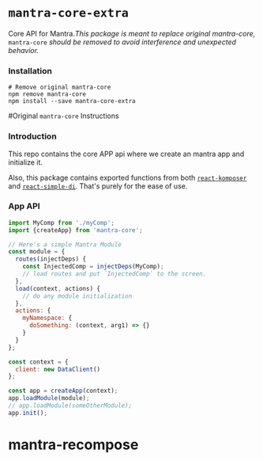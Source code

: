 # `mantra-core-extra`

Core API for Mantra.*This package is meant to replace original mantra-core,* `mantra-core` *should be removed to avoid interference and unexpected behavior.*

### Installation
```shell
# Remove original mantra-core
npm remove mantra-core
npm install --save mantra-core-extra
```


#Original `mantra-core` Instructions

### Introduction

This repo contains the core APP api where we create an mantra app and initialize it.

Also, this package contains exported functions from both [`react-komposer`](https://github.com/kadirahq/react-komposer) and [`react-simple-di`](https://github.com/kadirahq/react-simple-di).
That's purely for the ease of use.


### App API

```js
import MyComp from './myComp';
import {createApp} from 'mantra-core';

// Here's a simple Mantra Module
const module = {
  routes(injectDeps) {
    const InjectedComp = injectDeps(MyComp);
    // load routes and put `InjectedComp` to the screen.
  },
  load(context, actions) {
    // do any module initialization
  },
  actions: {
    myNamespace: {
      doSomething: (context, arg1) => {}
    }
  }
};

const context = {
  client: new DataClient()
};

const app = createApp(context);
app.loadModule(module);
// app.loadModule(someOtherModule);
app.init();
```
# mantra-recompose
